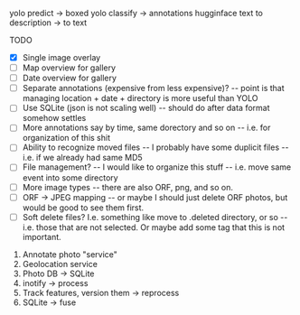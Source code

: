 yolo predict -> boxed
yolo classify -> annotations
hugginface text to description -> to text

TODO
* [x] Single image overlay
* [ ] Map overview for gallery
* [ ] Date overview for gallery
* [ ] Separate annotations (expensive from less expensive)? -- point is that  managing location + date + directory is more useful than YOLO
* [ ] Use SQLite (json is not scaling well) -- should do after data format somehow settles
* [ ] More annotations say by time, same dorectory and so on -- i.e. for organization of this shit
* [ ] Ability to recognize moved files -- I probably have some duplicit files -- i.e. if we already had same MD5
* [ ] File management? -- I would like to organize this stuff -- i.e. move same event into some directory
* [ ] More image types -- there are also ORF, png, and so on.
* [ ] ORF -> JPEG mapping -- or maybe I should just delete ORF photos, but would be good to see them first.
* [ ] Soft delete files? I.e. something like move to .deleted directory, or so -- i.e. those that are not selected. Or maybe add some tag that this is not important.

1. Annotate photo "service"
2. Geolocation service
3. Photo DB -> SQLite
4. inotify -> process
5. Track features, version them -> reprocess
6. SQLite -> fuse
